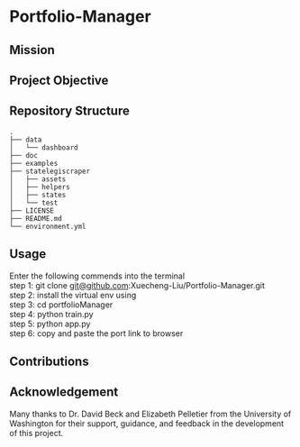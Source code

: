 # Portfolio-Manager

## Mission

## Project Objective


## Repository Structure
 ```
.
├── data
│   └── dashboard
├── doc
├── examples
├── statelegiscraper
│   ├── assets
│   ├── helpers
│   ├── states
│   └── test
├── LICENSE
├── README.md
└── environment.yml
 ```

## Usage
Enter the following commends into the terminal <br>
step 1: git clone git@github.com:Xuecheng-Liu/Portfolio-Manager.git <br>
step 2: install the virtual env using <br>
step 3: cd portfolioManager <br>
step 4: python train.py <br>
step 5: python app.py <br>
step 6: copy and paste the port link to browser

## Contributions

## Acknowledgement
Many thanks to Dr. David Beck and Elizabeth Pelletier from the University of Washington for their support, guidance, and feedback in the development of this project.
